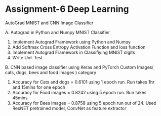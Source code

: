 # Assignment-6 Deep Learning

AutoGrad MNIST and CNN Image Classifier

A. Autograd in Python and Numpy MNIST Classifier 
1. Implement Autograd Framework using Python and Numpy
2. Add Softmax Cross Entropy Activation Function and loss function
3. Implement Autograd Framework in Classifiying MNIST digits
4. Write Unit Test

B. CNN based image classifier using Keras and PyTorch
Custom Images( cats, dogs, bees and food images ) category
1. Accuracy for Cats and dogs = 0.6101 using 1 epoch run. Run takes 1hr and 15mins for one epoch
2. Accuracy for Food images = 0.8242 using 5 epoch run. Run takes 45mins
3. Accuracy for Bees images = 0.8758 using 5 epoch run out of 24. Used ResNET pretrained model, ConvNet as feature extractor

